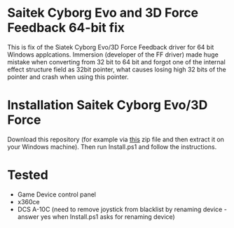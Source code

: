 # Saitek Cyborg Evo and 3D Force Feedback 64-bit fix

This is fix of the Siatek Cyborg Evo/3D Force Feedback driver for 64 bit Windows applcations.
Immersion (developer of the FF driver) made huge mistake when converting from 32 bit to 64 bit and forgot one of the internal effect structure field as 32bit pointer, what causes losing high 32 bits of the pointer and crash when using this pointer.

# Installation Saitek Cyborg Evo/3D Force
Download this repository (for example via [this](https://github.com/WallyCZ/saitek-cyborg-ff/archive/refs/heads/main.zip) zip file and then extract it on your Windows machine). Then run Install.ps1 and follow the instructions.

# Tested 
- Game Device control panel
- x360ce
- DCS A-10C (need to remove joystick from blacklist by renaming device - answer yes when Install.ps1 asks for renaming device)

